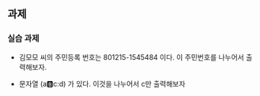 ## 과제 



### 실습 과제 


- 김모모 씨의 주민등록 번호는 801215-1545484 이다. 이 주민번호를 나누어서 출력해보자. 

- 문자열 (a:b:c:d) 가 있다. 이것을 나누어서 c만 출력해보자 